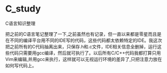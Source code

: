 # C_study
 C语言知识整理

把之前的C语言笔记整理了一下,之前虽然也有记录，但一直以来都是零星而且是在不同的编译平台用不同的IDE写的代码，这些代码都太依赖特定的IDE。我这次把之前所有的C代码抽离出来，只保存.h和.c文件，IDE相关信息全删掉，运行这些代码只需要用gcc编译，然后就可执行了。以后所有C/C++代码我都打算只用Vim来编辑,并用gcc来执行，这样就可以无视运行环境的差异了,只把注意力放在如何写代码上。